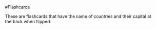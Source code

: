 #Flashcards

These are flashcards that have the name of countries and their capital at the back when flipped
